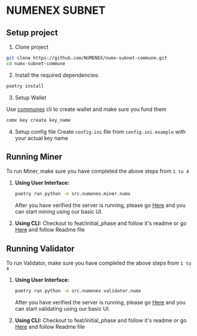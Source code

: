 # NUMENEX SUBNET
## Setup project
1. Clone project
```bash
git clone https://github.com/NUMENEX/numx-subnet-commune.git
cd numx-subnet-commune
```
2. Install the required dependencies:

```bash
poetry install
```
3. Setup Wallet

Use [communex](https://github.com/agicommies/communex) cli to create wallet and make sure you fund them

```bash
comx key create key_name
```
4. Setup config file
Create `config.ini` file from `config.ini.example` with your actual key name 


## Running Miner

To run Miner, make sure you have completed the above steps from `1 to 4`
1. **Using User Interface:**
    ```bash
    poetry run python -m src.numenex.miner.numx
    ```
    After you have verified the server is running, please go [Here](https://github.com/NUMENEX/QA-UI) and you can start mining using our basic UI.

2. **Using CLI:**
    Checkout to feat/initial_phase and follow it's readme or go [Here](https://github.com/NUMENEX/numx-subnet-commune/tree/feat/initial_phase) and follow Readme file

## Running Validator

To run Validator, make sure you have completed the above steps from `1 to 4`

1. **Using User Interface:**
    ```bash
    poetry run python -m src.numenex.validator.numx
    ```
    After you have verified the server is running, please go [Here](https://github.com/NUMENEX/QA-UI) and you can start validating using our basic UI.

2. **Using CLI:**
    Checkout to feat/initial_phase and follow it's readme or go [Here](https://github.com/NUMENEX/numx-subnet-commune/tree/feat/initial_phase) and follow Readme file
